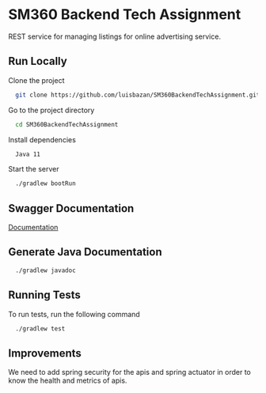 
# SM360 Backend Tech Assignment

REST service for managing listings for online advertising service.

## Run Locally

Clone the project

```bash
  git clone https://github.com/luisbazan/SM360BackendTechAssignment.git
```

Go to the project directory

```bash
  cd SM360BackendTechAssignment
```

Install dependencies

```bash
  Java 11
```

Start the server

```bash
  ./gradlew bootRun
```


## Swagger Documentation

[Documentation](http://localhost:8080/api/v1/swagger-ui/index.html)

## Generate Java Documentation
```bash
  ./gradlew javadoc
```
## Running Tests

To run tests, run the following command

```bash
  ./gradlew test
```


## Improvements

We need to add spring security for the apis
and spring actuator in order to know the health and metrics of apis. 